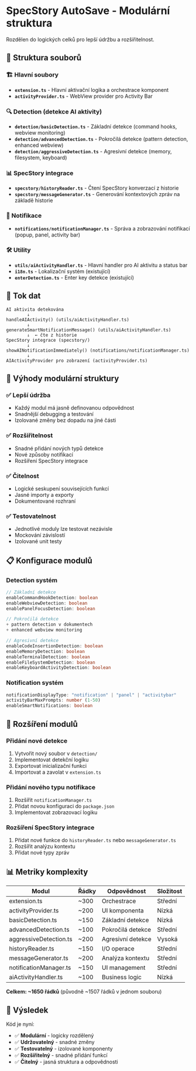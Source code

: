 # SpecStory AutoSave - Modulární struktura

Rozdělen do logických celků pro lepší údržbu a rozšiřitelnost.

## 📁 Struktura souborů

### 🏗️ Hlavní soubory
- **`extension.ts`** - Hlavní aktivační logika a orchestrace komponent
- **`activityProvider.ts`** - WebView provider pro Activity Bar

### 🔍 Detection (detekce AI aktivity)
- **`detection/basicDetection.ts`** - Základní detekce (command hooks, webview monitoring)
- **`detection/advancedDetection.ts`** - Pokročilá detekce (pattern detection, enhanced webview)
- **`detection/aggressiveDetection.ts`** - Agresivní detekce (memory, filesystem, keyboard)

### 📊 SpecStory integrace
- **`specstory/historyReader.ts`** - Čtení SpecStory konverzací z historie
- **`specstory/messageGenerator.ts`** - Generování kontextových zpráv na základě historie

### 🔔 Notifikace
- **`notifications/notificationManager.ts`** - Správa a zobrazování notifikací (popup, panel, activity bar)

### 🛠️ Utility
- **`utils/aiActivityHandler.ts`** - Hlavní handler pro AI aktivitu a status bar
- **`i18n.ts`** - Lokalizační systém (existující)
- **`enterDetection.ts`** - Enter key detekce (existující)

## 🔄 Tok dat

```
AI aktivita detekována
        ↓
handleAIActivity() (utils/aiActivityHandler.ts)
        ↓
generateSmartNotificationMessage() (utils/aiActivityHandler.ts)
        ↓  ← čte z historie
SpecStory integrace (specstory/)
        ↓
showAINotificationImmediately() (notifications/notificationManager.ts)
        ↓
AIActivityProvider pro zobrazení (activityProvider.ts)
```

## 🎯 Výhody modulární struktury

### ✅ **Lepší údržba**
- Každý modul má jasně definovanou odpovědnost
- Snadnější debugging a testování
- Izolované změny bez dopadu na jiné části

### ✅ **Rozšiřitelnost**
- Snadné přidání nových typů detekce
- Nové způsoby notifikací
- Rozšíření SpecStory integrace

### ✅ **Čitelnost**
- Logické seskupení souvisejících funkcí
- Jasné importy a exporty
- Dokumentované rozhraní

### ✅ **Testovatelnost**
- Jednotlivé moduly lze testovat nezávisle
- Mockování závislostí
- Izolované unit testy

## 📋 Konfigurace modulů

### Detection systém
```typescript
// Základní detekce
enableCommandHookDetection: boolean
enableWebviewDetection: boolean
enablePanelFocusDetection: boolean

// Pokročilá detekce
+ pattern detection v dokumentech
+ enhanced webview monitoring

// Agresivní detekce
enableCodeInsertionDetection: boolean
enableMemoryDetection: boolean
enableTerminalDetection: boolean
enableFileSystemDetection: boolean
enableKeyboardActivityDetection: boolean
```

### Notification systém
```typescript
notificationDisplayType: "notification" | "panel" | "activitybar"
activityBarMaxPrompts: number (1-50)
enableSmartNotifications: boolean
```

## 🔧 Rozšíření modulů

### Přidání nové detekce
1. Vytvořit nový soubor v `detection/`
2. Implementovat detekční logiku
3. Exportovat inicializační funkci
4. Importovat a zavolat v `extension.ts`

### Přidání nového typu notifikace  
1. Rozšířit `notificationManager.ts`
2. Přidat novou konfiguraci do `package.json`
3. Implementovat zobrazovací logiku

### Rozšíření SpecStory integrace
1. Přidat nové funkce do `historyReader.ts` nebo `messageGenerator.ts`
2. Rozšířit analýzu kontextu
3. Přidat nové typy zpráv

## 📊 Metriky komplexity

| Modul | Řádky | Odpovědnost | Složitost |
|-------|-------|-------------|-----------|
| extension.ts | ~300 | Orchestrace | Střední |
| activityProvider.ts | ~200 | UI komponenta | Nízká |
| basicDetection.ts | ~150 | Základní detekce | Nízká |
| advancedDetection.ts | ~100 | Pokročilá detekce | Střední |
| aggressiveDetection.ts | ~200 | Agresivní detekce | Vysoká |
| historyReader.ts | ~150 | I/O operace | Střední |
| messageGenerator.ts | ~200 | Analýza kontextu | Střední |
| notificationManager.ts | ~150 | UI management | Střední |
| aiActivityHandler.ts | ~100 | Business logic | Nízká |

**Celkem: ~1650 řádků** (původně ~1507 řádků v jednom souboru)

## 🎉 Výsledek

Kód je nyní:
- ✅ **Modulární** - logicky rozdělený
- ✅ **Udržovatelný** - snadné změny
- ✅ **Testovatelný** - izolované komponenty  
- ✅ **Rozšiřitelný** - snadné přidání funkcí
- ✅ **Čitelný** - jasná struktura a odpovědnosti
